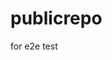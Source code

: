 # publicrepo
for e2e test






































































































































































































































































































































































































































































































































































































































































































































































































































































































































































































































































































































































































































































































































































































































































































































































































































































































































































































































































































































































































































































































































































































































































































































































































































































































































































































































































































































































































































































































































































































































































































































































































































































































